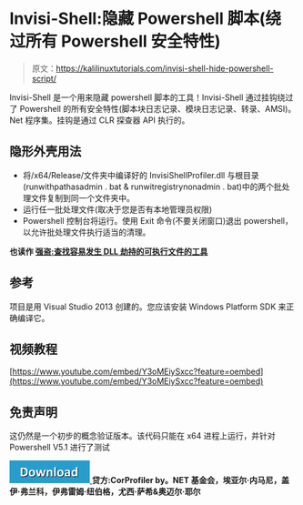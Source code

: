 # Invisi-Shell:隐藏 Powershell 脚本(绕过所有 Powershell 安全特性)

> 原文：<https://kalilinuxtutorials.com/invisi-shell-hide-powershell-script/>

Invisi-Shell 是一个用来隐藏 powershell 脚本的工具！Invisi-Shell 通过挂钩绕过了 Powershell 的所有安全特性(脚本块日志记录、模块日志记录、转录、AMSI)。Net 程序集。挂钩是通过 CLR 探查器 API 执行的。

## **隐形外壳用法**

*   将/x64/Release/文件夹中编译好的 InvisiShellProfiler.dll 与根目录(runwithpathasadmin . bat & runwitregistrynonadmin . bat)中的两个批处理文件复制到同一个文件夹中。
*   运行任一批处理文件(取决于您是否有本地管理员权限)
*   Powershell 控制台将运行。使用 Exit 命令(不要关闭窗口)退出 powershell，以允许批处理文件执行适当的清理。

**也读作 [强盗:查找容易发生 DLL 劫持的可执行文件的工具](https://kalilinuxtutorials.com/robber-dll-hijacking/)**

## **参考**

项目是用 Visual Studio 2013 创建的。您应该安装 Windows Platform SDK 来正确编译它。

## **视频教程**

[https://www.youtube.com/embed/Y3oMEiySxcc?feature=oembed](https://www.youtube.com/embed/Y3oMEiySxcc?feature=oembed)

## **免责声明**

这仍然是一个初步的概念验证版本。该代码只能在 x64 进程上运行，并针对 Powershell V5.1 进行了测试

[![](img//d861a9096555aeb1980fc054015933d7.png) ](https://github.com/OmerYa/Invisi-Shell) **贷方:CorProfiler by。NET 基金会，埃亚尔·内马尼，盖伊·弗兰科，伊弗雷姆·纽伯格，尤西·萨希&奥迈尔·耶尔**